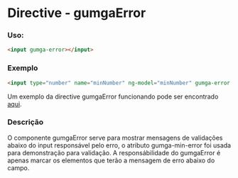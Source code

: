 # Directive - gumgaError

### Uso:
  ```html
  <input gumga-error></input>
  ```
### Exemplo
  ```html
  <input type="number" name="minNumber" ng-model="minNumber" gumga-error gumga-min-number="20">
  ```

Um exemplo da directive gumgaError funcionando pode ser encontrado [aqui](http://embed.plnkr.co/AcjqcgvgGhdJqDh72eHA).

### Descrição
O componente gumgaError serve para mostrar mensagens de validações abaixo do input responsável pelo erro, o atributo gumga-min-error foi usada para demonstração para validação.
A responsábilidade do gumgaError é apenas marcar os elementos que terão a mensagem de erro abaixo do campo.
